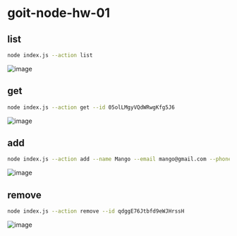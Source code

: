 # goit-node-hw-01

## list

```bash
node index.js --action list
```

![image](https://github.com/PeterPoterek/goit-node-hw-01/assets/86746994/b69f2828-293f-40d8-ad16-833087519ad5)

## get

```bash
node index.js --action get --id 05olLMgyVQdWRwgKfg5J6
```

![image](https://github.com/PeterPoterek/goit-node-hw-01/assets/86746994/99421662-26bd-44c3-ac66-3fbfef945d32)

## add

```bash
node index.js --action add --name Mango --email mango@gmail.com --phone 322-22-22
```

![image](https://github.com/PeterPoterek/goit-node-hw-01/assets/86746994/31937910-afb9-439e-8a05-496cc8fa7d5d)

## remove

```bash
node index.js --action remove --id qdggE76Jtbfd9eWJHrssH
```

![image](https://github.com/PeterPoterek/goit-node-hw-01/assets/86746994/c986b487-c502-4d18-96d7-39dab5df19ae)

```

```
